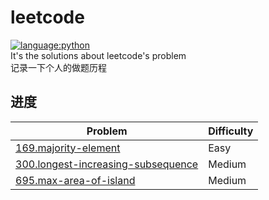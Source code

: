 # leetcode
[![language:python](https://img.shields.io/badge/language-python-green)](./README.md)  
It's the solutions about leetcode's problem  
记录一下个人的做题历程
## 进度  
| Problem                                               | Difficulty |
| ----------------------------------------------------- | ---------- |
| [169.majority-element](./src/169.majority-element.md) | Easy       |
|[300.longest-increasing-subsequence](./src/300.longest-increasing-subsequence.md)|Medium|  
|[695.max-area-of-island](./src/695.max-area-of-island.md)|Medium|

